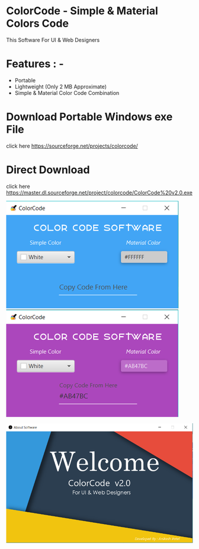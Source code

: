 # ColorCode - Simple & Material Colors Code
This Software For UI &amp; Web Designers

# Features : - 
- Portable 
- Lightweight (Only 2 MB Approximate)
- Simple & Material Color Code Combination 
# Download Portable Windows exe File 
 click here https://sourceforge.net/projects/colorcode/
# Direct Download 
 click here https://master.dl.sourceforge.net/project/colorcode/ColorCode%20v2.0.exe

![ScreenShot](https://raw.githubusercontent.com/Anikesh1999/ColorCode/master/screenshots/Home%20Page.png) ![ScreenShot](https://raw.githubusercontent.com/Anikesh1999/ColorCode/master/screenshots/Change%20Color.png)

![ScreenShot](https://raw.githubusercontent.com/Anikesh1999/ColorCode/master/screenshots/About%20Page.png)
